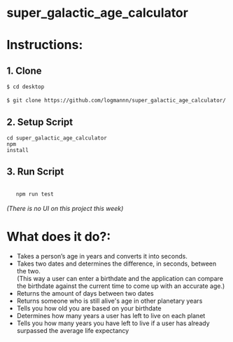 # super_galactic_age_calculator

<h1>Instructions:</h1>

<h2>1. Clone</h2>
<code>$ cd desktop</code><br><br>
<code>$ git clone https://github.com/logmannn/super_galactic_age_calculator/</code>

<h2>2. Setup Script</h2>


  <code>cd super_galactic_age_calculator</code><br>
  <code>npm install</code>


<h2>3. Run Script</h2>

<code>
   npm run test
</code>
<br>
<i>(There is no UI on this project this week)</i>

<h1>What does it do?:</h1>

<ul>
  <li>Takes a person’s age in years and converts it into seconds.</li>
  <li>Takes two dates and determines the difference, in seconds, between the two.<br>(This way a user can enter a birthdate and the application can compare the birthdate against the current time to come up with an accurate age.)</li>
  <li>Returns the amount of days between two dates</li>
  <li>Returns someone who is still alive's age in other planetary years</li>
  <li>Tells you how old you are based on your birthdate</li>
  <li>Determines how many years a user has left to live on each planet</li>
  <li>Tells you how many years you have left to live if a user has already surpassed the average life expectancy</li>
</ul>
